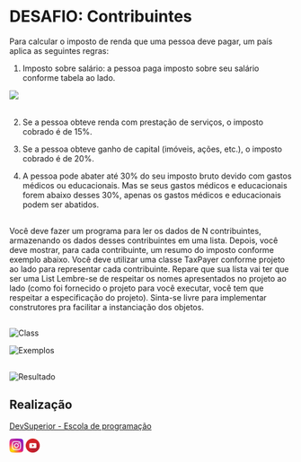 <h1>DESAFIO: Contribuintes</h1>

Para calcular o imposto de renda que uma pessoa deve pagar, um país aplica as seguintes regras:
1. Imposto sobre salário: a pessoa paga imposto sobre seu salário conforme  tabela ao lado. 


  ![](https://i.imgur.com/zi1H4rA.png)
  ##

2. Se a pessoa obteve renda com prestação de serviços, o imposto cobrado é de 15%.

3. Se a pessoa obteve ganho de capital (imóveis, ações, etc.), o imposto cobrado é de 20%.

4. A pessoa pode abater até 30% do seu imposto bruto devido com gastos médicos ou educacionais. Mas se seus gastos médicos e educacionais forem abaixo desses 30%, apenas os gastos médicos e educacionais podem ser abatidos.

##

Você deve fazer um programa para ler os dados de N contribuintes, armazenando os dados desses contribuintes em uma lista. Depois, você deve mostrar, para cada contribuinte, um resumo do imposto conforme exemplo abaixo. Você deve utilizar uma classe TaxPayer conforme projeto ao lado para representar cada contribuinte. Repare que sua lista vai ter que ser uma List<TaxPayer> Lembre-se de respeitar os nomes apresentados no projeto ao lado (como foi fornecido o projeto para você executar, você tem que respeitar a especificação do projeto). Sinta-se livre para implementar construtores pra facilitar a instanciação dos objetos.

##

<div style="align-items: center;">

![Class](https://i.imgur.com/BL4ACHP.png)








![Exemplos](https://i.imgur.com/j6NNgBm.png)

##

![Resultado](https://i.imgur.com/xSR7jcS.png)

</div>



## Realização

[DevSuperior - Escola de programação](https://devsuperior.com.br/)

[![DevSuperior no Instagram](https://raw.githubusercontent.com/devsuperior/bds-assets/main/ds/ig-icon.png)](https://instagram.com/devsuperior.ig) ![DevSuperior no Youtube](https://raw.githubusercontent.com/devsuperior/bds-assets/main/ds/yt-icon.png)